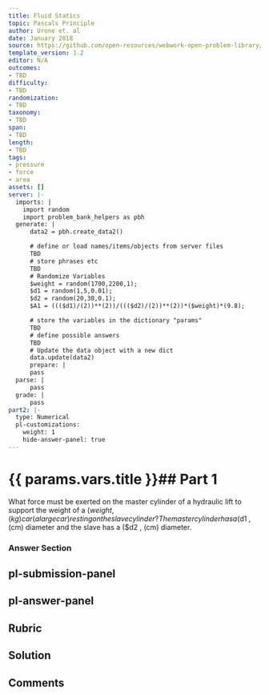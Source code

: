 ```yaml
---
title: Fluid Statics
topic: Pascals Principle
author: Urone et. al
date: January 2018
source: https://github.com/open-resources/webwork-open-problem-library/tree/master/Contrib/BrockPhysics/College_Physics_Urone/11.Fluid_Statics/NU_U17-11-05-002.pg
template_version: 1.2
editor: N/A
outcomes:
- TBD
difficulty:
- TBD
randomization:
- TBD
taxonomy:
- TBD
span:
- TBD
length:
- TBD
tags:
- pressure
- force
- area
assets: []
server: |-
  imports: |
    import random
    import problem_bank_helpers as pbh
  generate: |
      data2 = pbh.create_data2()

      # define or load names/items/objects from server files
      TBD
      # store phrases etc
      TBD
      # Randomize Variables
      $weight = random(1700,2200,1);
      $d1 = random(1,5,0.01);
      $d2 = random(20,30,0.1);
      $A1 = ((($d1)/(2))**(2))/((($d2)/(2))**(2))*($weight)*(9.8);

      # store the variables in the dictionary "params"
      TBD
      # define possible answers
      TBD
      # Update the data object with a new dict
      data.update(data2)
      prepare: |
      pass
  parse: |
      pass
  grade: |
      pass
part2: |-
  type: Numerical
  pl-customizations:
    weight: 1
    hide-answer-panel: true
---
```


# {{ params.vars.title }}## Part 1 
What force must be exerted on the master cylinder of a hydraulic lift to support the weight of a ($weight , (kg) car (a large car) resting on the slave cylinder? The master cylinder has a ($d1 , (cm) diameter and the slave has a ($d2 , (cm) diameter. 


### Answer Section 


## pl-submission-panel 


## pl-answer-panel 


## Rubric 


## Solution 


## Comments 


